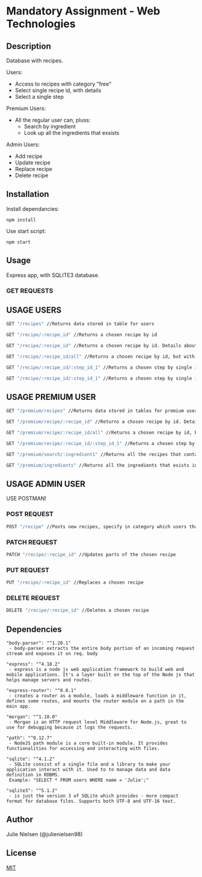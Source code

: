 # Mandatory Assignment - Web Technologies

## Description

Database with recipes.

Users:

- Access to recipes with category "free"
- Select single recipe id, with details
- Select a single step

Premium Users:

- All the regular user can, pluss:
  - Search by ingredient
  - Look up all the ingredients that exsists

Admin Users:

- Add recipe
- Update recipe
- Replace recipe
- Delete recipe

## Installation

Install dependancies:

```
npm install
```

Use start script:

```
npm start
```

## Usage

Express app, with SQLITE3 database.

### GET REQUESTS

## USAGE USERS

```bash
GET "/recipes" //Returns data stored in table for users
```

```bash
GET "/recipe/:recipe_id" //Returns a chosen recipe by id
```

```bash
GET "/recipe/:recipe_id" //Returns a chosen recipe by id. Details about name, category and ingredients.
```

```bash
GET "/recipe/:recipe_id/all" //Returns a chosen recipe by id, but with all the details.
```

```bash
GET "/recipe/:recipe_id/:step_id_1" //Returns a chosen step by single id. (bug - could not manage to get step_id_2 and so on...)
```

```bash
GET "/recipe/:recipe_id/:step_id_1" //Returns a chosen step by single id. (bug - could not manage to get step_id_2 and so on...)
```

## USAGE PREMIUM USER

```bash
GET "/premium/recipes" //Returns data stored in tables for premium user (More recipes options)
```

```bash
GET "/premium/recipe/:recipe_id" //Returns a chosen recipe by id. Details about name, category and ingredients.
```

```bash
GET "/premium/recipe/:recipe_id/all" //Returns a chosen recipe by id, but with all the details.
```

```bash
GET "/premium/recipe/:recipe_id/:step_id_1" //Returns a chosen step by single id. (bug - could not manage to get step_id_2 and so on...)
```

```bash
GET "/premium/search/:ingredient1" //Returns all the recipes that contains that ingredient (bug - could not manage to get ingredient2 and so on...)
```

```bash
GET "/premium/ingredients" //Returns all the ingredients that exists in the database
```

## USAGE ADMIN USER

USE POSTMAN!

### POST REQUEST

```bash
POST "/recipe" //Posts new recipes, specify in category which users that shall have access.
```

### PATCH REQUEST

```bash
PATCH "/recipe/:recipe_id" //Updates parts of the chosen recipe
```

### PUT REQUEST

```bash
PUT "/recipe/:recipe_id" //Replaces a chosen recipe
```

### DELETE REQUEST

```bash
DELETE "/recipe/:recipe_id" //Deletes a chosen recipe
```

## Dependencies

    "body-parser": "^1.20.1"
     - body-parser extracts the entire body portion of an incoming request stream and exposes it on req. body

    "express": "^4.18.2"
     - express is a node js web application framework to build web and mobile applications. It's a layer built on the top of the Node js that helps manage servers and routes.

    "express-router": "^0.0.1"
     - creates a router as a module, loads a middleware function in it, defines some routes, and mounts the router module on a path in the main app.

    "morgan": "^1.10.0"
     - Morgan is an HTTP request level Middleware for Node.js, great to use for debugging because it logs the requests.

    "path": "^0.12.7"
     - NodeJS path module is a core built-in module. It provides functionalities for accessing and interacting with files.

    "sqlite": "^4.1.2"
     - SQLite consist of a single file and a library to make your application interact with it. Used to to manage data and data definition in RDBMS.
     Example: "SELECT * FROM users WHERE name = 'Julie';"

    "sqlite3": "^5.1.2"
     - is just the version 3 of SQLite which provides - more compact format for database files. Supports both UTF-8 and UTF-16 text.

## Author

Julie Nielsen (@julienielsen98)

## License

[MIT](https://choosealicense.com/licenses/mit/)
